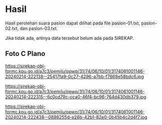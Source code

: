 # Hasil

Hasil perolehan suara paslon dapat dilihat pada file paslon-01.txt, paslon-02.txt, dan paslon-03.txt.

Jika tidak ada, artinya data tersebut belum ada pada SIREKAP.

## Foto C Plano

https://sirekap-obj-formc.kpu.go.id/a7c3/pemilu/ppwp/31/74/06/10/01/3174061001146-20240214-222138--25417fa9-0c27-4296-a7bb-f7668e58bdc6.jpg

https://sirekap-obj-formc.kpu.go.id/a7c3/pemilu/ppwp/31/74/06/10/01/3174061001146-20240214-222315--6c0cd79c-cca0-46f4-bc96-764d430db379.jpg

https://sirekap-obj-formc.kpu.go.id/a7c3/pemilu/ppwp/31/74/06/10/01/3174061001146-20240214-222438--0898255d-e26b-42b1-82e0-0b45b4c2d4f7.jpg
